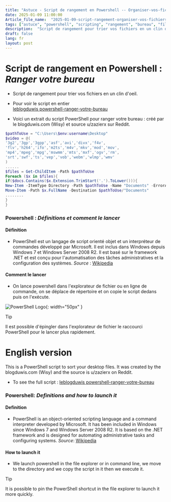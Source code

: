 ```yaml
---
title: "Astuce - Script de rangement en Powershell -- Organiser-vos-fichiers - 09 janvier - Janvier 2025 - Powershell"
date: 2025-01-09 11:00:00
Article_file_name:  "2025-01-09-script-rangement-organiser-vos-fichiers--sorting-script.md"
tags: ["astuce", "powershell", "scripting", "rangement", "bureau", "file-sorting", "jan", "jan-2025"]
description:  "Script de rangement pour trier vos fichiers en un clin d'oeil -- sorting script - January 9"
draft: false
lang: fr
layout: post
---
```


# Script de rangement en Powershell : *Ranger votre bureau*
- Script de rangement pour trier vos fichiers en un clin d'oeil.  

- Pour voir le script en entier   
[leblogduwis powershell-ranger-votre-bureau](https://www.leblogduwis.com/powershell-ranger-votre-bureau/)  

- Voici un extrait du script PowerShell pour ranger votre bureau : créé par le blogduwis.com (Wisy) et  source u/zazierx sur Reddit. 
```powershell
$pathToUse = "C:\Users\$env:username\Desktop"
$video = @(
'3g2','3gp','3gpp','asf','avi','divx','f4v',
'flv','h264','ifo','m2ts','m4v','mkv','mod','mov',
'mp4','mpeg','mpg','mswmm','mts','mxf','ogv','rm',
'srt','swf','ts','vep','vob','webm','wlmp','wmv'
)
......
$files = Get-ChildItem -Path $pathToUse
Foreach ($x in $files){
if($docs.Contains($x.Extension.TrimStart('.').ToLower())){
New-Item -ItemType Directory -Path $pathToUse -Name "Documents" -ErrorAction Ignore
Move-Item -Path $x.FullName -Destination $pathToUse/"Documents"
........
}
}
```


### Powershell  : *Définitions et comment le lancer* 
#### Définition
- PowerShell est un langage de script orienté objet et un interpréteur de commandes développé par Microsoft. Il est inclus dans Windows depuis Windows 7 et Windows Server 2008 R2. Il est basé sur le framework .NET et est conçu pour l'automatisation des tâches administratives et la configuration des systèmes. *Source* : [Wikipedia](https://fr.wikipedia.org/wiki/Windows_PowerShell)  


#### Comment le lancer 
- On lance powershell dans l'explorateur de fichier ou en ligne de commande, on se déplace de répertoire et on copie le script dedans puis on l'exécute.

![PowerShell Logo](https://upload.wikimedia.org/wikipedia/commons/2/2f/PowerShell_5.0_icon.png){: width="50px" }

> [!TIP]
> Il est possible d'épingler dans l'explorateur de fichier le raccourci PowerShell pour le lancer plus rapidement.



# English version
This is a PowerShell script to sort your desktop files. It was created by the blogduwis.com (Wisy) and the source is u/zazierx on Reddit.


- To see the full script : 
[leblogduwis powershell-ranger-votre-bureau](https://www.leblogduwis.com/powershell-ranger-votre-bureau/)  


### Powershell: *Definitions and how to launch it*
#### Definition
- PowerShell is an object-oriented scripting language and a command interpreter developed by Microsoft. It has been included in Windows since Windows 7 and Windows Server 2008 R2. It is based on the .NET framework and is designed for automating administrative tasks and configuring systems. *Source*: [Wikipedia](https://en.wikipedia.org/wiki/Windows_PowerShell)

#### How to launch it
- We launch powershell in the file explorer or in command line, we move to the directory and we copy the script in it then we execute it.


> [!TIP]
> It is possible to pin the PowerShell shortcut in the file explorer to launch it more quickly.